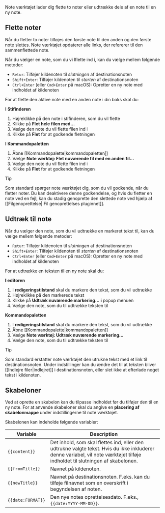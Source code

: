 Note værktøjet lader dig flette to noter eller udtrække dele af en note til en ny note.

## Flette noter

Når du fletter to noter tilføjes den første note til den anden og den første note slettes. Note værktøjet opdaterer alle links, der refererer til den sammenflettede note.

Når du vælger en note, som du vi lflette ind i, kan du vælge mellem følgende metoder:

- `Retur`: Tilføjer kildenoten til _slutningen_ af destinationsnoten
- `Shift+Enter`: Tilføjer kildenoten til _starten_ af destinationsnoten
- `Ctrl+Enter` (eller `Cmd+Enter` på macOS): Opretter en ny note med indholdet af kildenoten

For at flette den aktive note med en anden note i din boks skal du:

I **Stifinderen**

1. Højreklikke på den note i stifinderen, som du vil flette
2. Klikke på **Flet hele filen med...**
3. Vælge den note du vil flette filen ind i
4. Klikke på **Flet** for at godkende fletningen

I **Kommandopaletten**

1. Åbne [[Kommandopalette|kommandopaletten]]
2. Vælge **Note værktøj: Flet nuværende fil med en anden fil...**
3. Vælge den note du vil flette filen ind i
4. Klikke på **Flet** for at godkende fletningen

> [!tip]
> Som standard spørger note værktøjet dig, som du vil godkende, når du fletter noter. Du kan deaktivere denne godkendelse, og hvis du fletter en note ved en fejl, kan du stadig genoprette den slettede note ved hjælp af [[Filgenoprettelse| Fil genoprettelses pluginnet]].

## Udtræk til note
Når du vælger den note, som du vil udtrække en markeret tekst til, kan du vælge mellem følgende metoder:

- `Retur`: Tilføjer kildenoten til _slutningen_ af destinationsnoten
- `Shift+Enter`: Tilføjer kildenoten til _starten_ af destinationsnoten
- `Ctrl+Enter` (eller `Cmd+Enter` på macOS): Opretter en ny note med indholdet af kildenoten

For at udtrække en teksten til en ny note skal du:

**I editoren**

1. I **redigeringstilstand** skal du markere den tekst, som du vil udtrække
2. Højreklikke på den markerede tekst
3. Klikke på **Udtræk nuværende markering...** i popup menuen
4. Vælge den note, som du til udtrække teksten til

**Kommandopaletten**

1. I **redigeringstilstand** skal du markere den tekst, som du vil udtrække
2. Åbne [[Kommandopalette|kommandopaletten]]
3. Vælge **Note værktøj: Udtræk nuværende markering...**
4. Vælge den note, som du til udtrække teksten til

> [!tip]
> Som standard erstatter note værktøjet den utrukne tekst med et link til destinationsnoten. Under indstillinger kan du ændre det til at teksten bliver [[Indlejre filer|indlejret]] i destinationsnoten, eller slet ikke at efterlade noget tekst i kildenoten.

## Skabeloner

Ved at oprette en skabelon kan du tilpasse indholdet før du tilføjer den til en ny note. For at anvende skabeloner skal du angive en **placering af skabelonmappe** under indstillingerne til note værktøjet.

Skabelonen kan indeholde følgende variabler:

| Variable          | Description                                                                                                                                              |
|-------------------|----------------------------------------------------------------------------------------------------------------------------------------------------------|
| `{{content}}`     | Det inhold, som skal flettes ind, eller den udtrukne valgte tekst. Hvis du ikke inkluderer denne variabel, vil note værktøjet tilføje indholdet til slutningen af skabelonen. |
| `{{fromTitle}}`   | Navnet på kildenoten.                                                                                                                                 |
| `{{newTitle}}`    | Navnet på destinationsnoten. F.eks. kan du tilføje filnavnet som en overskrift i begyndelsen af noten.                                                     |
| `{{date:FORMAT}}` | Den nye notes oprettelsesdato. F.eks., `{{date:YYYY-MM-DD}}`.                                                                                       |
